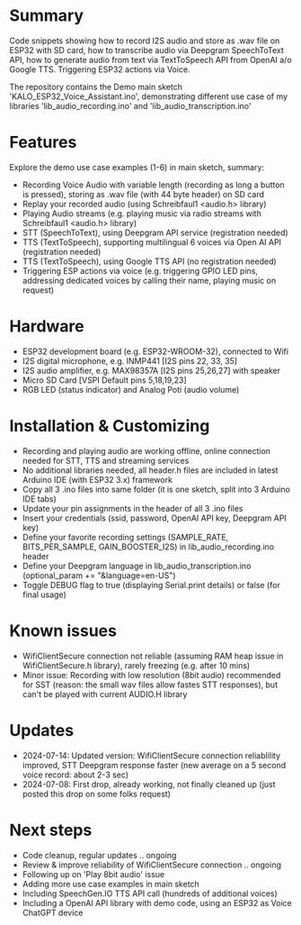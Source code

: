 # Summary
Code snippets showing how to record I2S audio and store as .wav file on ESP32 with SD card, how to transcribe audio via Deepgram SpeechToText API, how to generate audio from text via TextToSpeech API from OpenAI a/o Google TTS. Triggering ESP32 actions via Voice.

The repository contains the Demo main sketch  'KALO_ESP32_Voice_Assistant.ino', demonstrating different use case of my libraries 'lib_audio_recording.ino' and 'lib_audio_transcription.ino'  

# Features
Explore the demo use case examples (1-6) in main sketch, summary:
- Recording Voice Audio with variable length (recording as long a button is pressed), storing as .wav file (with 44 byte header) on SD card  
- Replay your recorded audio (using Schreibfaul1 <audio.h> library) 
- Playing Audio streams (e.g. playing music via radio streams with Schreibfaul1 <audio.h> library)
- STT (SpeechToText), using Deepgram API service (registration needed)  
- TTS (TextToSpeech), supporting multilingual 6 voices via Open AI API (registration needed)
- TTS (TextToSpeech), using Google TTS API (no registration needed)  
- Triggering ESP actions via voice (e.g. triggering GPIO LED pins, addressing dedicated voices by calling their name, playing music on request)

# Hardware
- ESP32 development board (e.g. ESP32-WROOM-32), connected to Wifi
- I2S digital microphone, e.g. INMP441 [I2S pins 22, 33, 35]          
- I2S audio amplifier, e.g. MAX98357A [I2S pins 25,26,27] with speaker
- Micro SD Card [VSPI Default pins 5,18,19,23] 
- RGB LED (status indicator) and Analog Poti (audio volume)

# Installation & Customizing
- Recording and playing audio are working offline, online connection needed for STT, TTS and streaming services
- No additional libraries needed, all header.h files are included in latest Arduino IDE (with ESP32 3.x) framework
- Copy all 3 .ino files into same folder (it is one sketch, split into 3 Arduino IDE tabs)
- Update your pin assignments in the header of all 3 .ino files
- Insert your credentials (ssid, password, OpenAI API key, Deepgram API key)
- Define your favorite recording settings (SAMPLE_RATE, BITS_PER_SAMPLE, GAIN_BOOSTER_I2S) in lib_audio_recording.ino header
- Define your Deepgram language in lib_audio_transcription.ino (optional_param += "&language=en-US")
- Toggle DEBUG flag to true (displaying Serial.print details) or false (for final usage)

# Known issues
- WifiClientSecure connection not reliable (assuming RAM heap issue in WifiClientSecure.h library), rarely freezing (e.g. after 10 mins)
- Minor issue: Recording with low resolution (8bit audio) recommended for SST (reason: the small wav files allow fastes STT responses), but can't be played with current AUDIO.H library

# Updates
- 2024-07-14: Updated version: WifiClientSecure connection reliablility improved, STT Deepgram response faster (new average on a 5 second voice record: about 2-3 sec)
- 2024-07-08: First drop, already working, not finally cleaned up (just posted this drop on some folks request)

# Next steps
- Code cleanup, regular updates .. ongoing
- Review & improve reliability of WifiClientSecure connection .. ongoing
- Following up on 'Play 8bit audio' issue
- Adding more use case examples in main sketch
- Including SpeechGen.IO TTS API call (hundreds of additional voices)
- Including a OpenAI API library with demo code, using an ESP32 as Voice ChatGPT device
